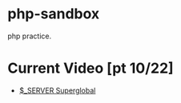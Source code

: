 # php-sandbox
php practice.

# Current Video [pt 10/22]
* [$_SERVER Superglobal](https://www.youtube.com/watch?v=oVJ0anq8yLA&list=PLillGF-Rfqbap2IB6ZS4BBBcYPagAjpjn&index=10)
